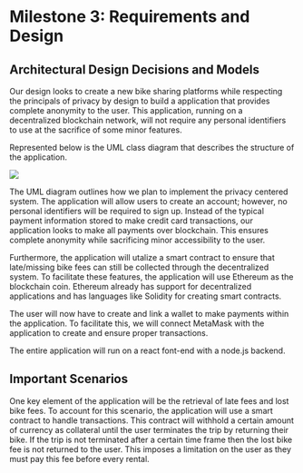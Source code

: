 # Milestone 3: Requirements and Design


## Architectural Design Decisions and Models
 


Our design looks to create a new bike sharing platforms while respecting the principals of privacy by design to build a application that provides complete anonymity to the user. This application, running on a decentralized blockchain network, will not require any personal identifiers to use at the sacrifice of some minor features.
 
Represented below is the UML class diagram that describes the structure of the application.


![](https://lh7-us.googleusercontent.com/kPXV3D3WiLV0y1w4IcFXXpPn5rcWZBvfCpxcE4-M5oNJyeqRVq8Sj_wZF_ziYlyEoCn2QKKdCf59nbABhsDz7POUNtOeVjwes_xWXSZiKVjX1hWxkOKQ6qiD-lxaK9CobIknfSTpZjisHRadBJhPxSk)
 


The UML diagram outlines how we plan to implement the privacy centered system. The application will allow users to create an account; however, no personal identifiers will be required to sign up. Instead of the typical payment information stored to make credit card transactions, our application looks to make all payments over blockchain. This ensures complete anonymity while sacrificing minor accessibility to the user. 


Furthermore, the application will utalize a smart contract to ensure that late/missing bike fees can still be collected through the decentralized system. To facilitate these features, the application will use Ethereum as the blockchain coin. Ethereum already has support for decentralized applications and has languages like Solidity for creating smart contracts. 


The user will now have to create and link a wallet to make payments within the application. To facilitate this, we will connect MetaMask with the application to create and ensure proper transactions. 


The entire application will run on a react font-end with a node.js backend. 




## Important Scenarios


One key element of the application will be the retrieval of late fees and lost bike fees. To account for this scenario, the application will use a smart contract to handle transactions. This contract will withhold a certain amount of currency as collateral until the user terminates the trip by returning their bike. If the trip is not terminated after a certain time frame then the lost bike fee is not returned to the user. This imposes a limitation on the user  as they must pay this fee before every rental. 




